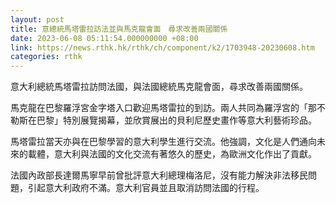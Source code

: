 ```yaml
---
layout: post
title: 意總統馬塔雷拉訪法並與馬克龍會面　尋求改善兩國關係
date: 2023-06-08 05:11:54.000000000 +08:00
link: https://news.rthk.hk/rthk/ch/component/k2/1703948-20230608.htm
categories: rthk
---
```


意大利總統馬塔雷拉訪問法國，與法國總統馬克龍會面，尋求改善兩國關係。

馬克龍在巴黎羅浮宮金字塔入口歡迎馬塔雷拉的到訪。兩人共同為羅浮宮的「那不勒斯在巴黎」特別展覽揭幕，並欣賞展出的貝利尼歷史畫作等意大利藝術珍品。

馬塔雷拉當天亦與在巴黎學習的意大利學生進行交流。他強調，文化是人們通向未來的載體，意大利與法國的文化交流有著悠久的歷史，為歐洲文化作出了貢獻。

法國內政部長達爾馬寧早前曾批評意大利總理梅洛尼，沒有能力解決非法移民問題，引起意大利政府不滿。意大利官員並且取消訪問法國的行程。
